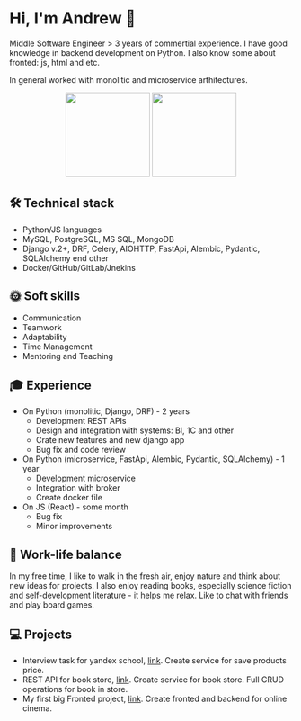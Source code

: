 # Hi, I'm Andrew 👋
Middle Software Engineer > 3 years of commertial experience. I have good knowledge in backend development on Python.
I also know some about fronted: js, html and etc.

In general worked with monolitic and microservice arthitectures.
<p align = 'center'>
 <a href="https://github-readme-stats.vercel.app/api?username=andrekur&show_icons=true&count_private=true"><img height=150 src="https://github-readme-stats.vercel.app/api?username=andrekur&show_icons=true&count_private=true" /></a>
<a href="https://github.com/andrekur/github-readme-stats"><img height=150 src="https://github-readme-stats.vercel.app/api/top-langs/?username=andrekur&layout=compact" /></a>
 </p>

## 🛠 Technical stack
*   Python/JS languages
*   MySQL, PostgreSQL, MS SQL, MongoDB
*   Django v.2+, DRF, Celery, AIOHTTP, FastApi, Alembic, Pydantic, SQLAlchemy end other
*   Docker/GitHub/GitLab/Jnekins

## :sun_with_face: Soft skills
*   Communication
*   Teamwork
*   Adaptability
*   Time Management
*   Mentoring and Teaching

## :mortar_board: Experience
*   On Python (monolitic, Django, DRF) - 2 years
    * Development REST APIs
    * Design and integration with systems: BI, 1C and other
    * Crate new features and new django app
    * Bug fix and code review
*  On Python (microservice, FastApi, Alembic, Pydantic, SQLAlchemy) - 1 year
   * Development microservice
   * Integration with broker
   * Create docker file
* On JS (React) - some month
  * Bug fix
  * Minor improvements

## :palm_tree: Work-life balance
In my free time, I like to walk in the fresh air, enjoy nature and think about new ideas for projects.
I also enjoy reading books, especially science fiction and self-development literature - it helps me relax.
Like to chat with friends and play board games.

## :computer: Projects
* Interview  task for yandex school, [link](https://github.com/andrekur/yandex-school-task). Create service for save products price.
* REST API for book store, [link](https://github.com/andrekur/book_api). Create service for book store. Full CRUD operations for book in store.
* My first big Fronted project, [link](https://github.com/andrekur/movies-explorer-frontend). Create fronted and backend for online cinema. 
